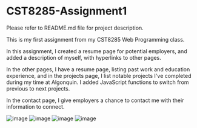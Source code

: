 # CST8285-Assignment1
Please refer to README.md file for project description.

This is my first assignment from my CST8285 Web Programming class.

In this assignment, I created a resume page for potential employers, and added a description of myself, with hyperlinks to other pages.

In the other pages, I have a resume page, listing past work and education experience, and in the projects page, I list notable projects I've completed
during my time at Algonquin. I added JavaScript functions to switch from previous to next projects.

In the contact page, I give employers a chance to contact me with their information to connect.

![image](https://github.com/user-attachments/assets/2350609d-8644-4df3-8dbb-29f7033101a8)
![image](https://github.com/user-attachments/assets/68c27608-0c46-4793-8709-e5303e024cdf)
![image](https://github.com/user-attachments/assets/386b5c91-91e4-46f8-b44e-9ecd5738871b)
![image](https://github.com/user-attachments/assets/a583bb59-54ca-4525-91e6-624a5e96b8b1)


